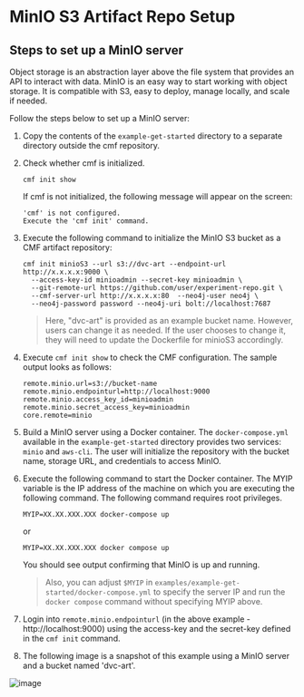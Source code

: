 # MinIO S3 Artifact Repo Setup
## Steps to set up a MinIO server
Object storage is an abstraction layer above the file system that provides an API to
interact with data. MinIO is an easy way to start working with object storage. It
is compatible with S3, easy to deploy, manage locally, and scale if needed.

Follow the steps below to set up a MinIO server:

1. Copy the contents of the `example-get-started` directory to a separate directory outside the cmf repository.

2. Check whether cmf is initialized.
   ```
   cmf init show
   ```
   If cmf is not initialized, the following message will appear on the screen:
   ```
   'cmf' is not configured.
   Execute the 'cmf init' command.
   ```

3. Execute the following command to initialize the MinIO S3 bucket as a CMF artifact repository:
    ```
    cmf init minioS3 --url s3://dvc-art --endpoint-url http://x.x.x.x:9000 \
      --access-key-id minioadmin --secret-key minioadmin \
      --git-remote-url https://github.com/user/experiment-repo.git \
      --cmf-server-url http://x.x.x.x:80  --neo4j-user neo4j \
      --neo4j-password password --neo4j-uri bolt://localhost:7687
    ```

   > Here, "dvc-art" is provided as an example bucket name. However, users can change it as needed. If the user chooses to change it, they will need to update the Dockerfile for minioS3 accordingly.

4. Execute `cmf init show` to check the CMF configuration. The sample output looks as follows:
   ```
   remote.minio.url=s3://bucket-name
   remote.minio.endpointurl=http://localhost:9000
   remote.minio.access_key_id=minioadmin
   remote.minio.secret_access_key=minioadmin
   core.remote=minio
   ```

5. Build a MinIO server using a Docker container. The `docker-compose.yml` available in the
   `example-get-started` directory provides two services: `minio` and `aws-cli`. The user
   will initialize the repository with the bucket name, storage URL, and credentials to
   access MinIO.

6. Execute the following command to start the Docker container. The MYIP variable is the IP address of the machine on which you are executing the following command. The following command requires root privileges.
   ```
   MYIP=XX.XX.XXX.XXX docker-compose up
   ```
   or
   ```
   MYIP=XX.XX.XXX.XXX docker compose up
   ```
   You should see output confirming that MinIO is up and running.
   > Also, you can adjust `$MYIP` in `examples/example-get-started/docker-compose.yml` to specify
    the server IP and run the `docker compose` command without specifying MYIP above.

7. Login into `remote.minio.endpointurl` (in the above example - http://localhost:9000) using
   the access-key and the secret-key defined in the `cmf init` command.

8. The following image is a snapshot of this example using a MinIO server and a bucket named 'dvc-art'.

![image](https://miro.medium.com/max/1100/1*sIOUllU2O6YGdT7ARoY-xw.webp)

